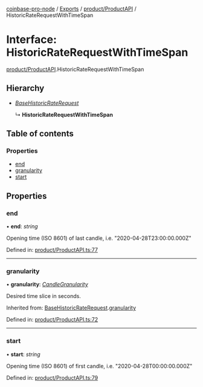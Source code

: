 [coinbase-pro-node](../../README.md) / [Exports](../../modules.md) / [product/ProductAPI](../../modules/product_productapi.md) / HistoricRateRequestWithTimeSpan

# Interface: HistoricRateRequestWithTimeSpan

[product/ProductAPI](../../modules/product_productapi.md).HistoricRateRequestWithTimeSpan

## Hierarchy

- [_BaseHistoricRateRequest_](productapi.basehistoricraterequest.md)

  ↳ **HistoricRateRequestWithTimeSpan**

## Table of contents

### Properties

- [end](productapi.historicraterequestwithtimespan.md#end)
- [granularity](productapi.historicraterequestwithtimespan.md#granularity)
- [start](productapi.historicraterequestwithtimespan.md#start)

## Properties

### end

• **end**: _string_

Opening time (ISO 8601) of last candle, i.e. "2020-04-28T23:00:00.000Z"

Defined in: [product/ProductAPI.ts:77](https://github.com/bennycode/coinbase-pro-node/blob/7d07dce/src/product/ProductAPI.ts#L77)

---

### granularity

• **granularity**: [_CandleGranularity_](../../enums/product/productapi.candlegranularity.md)

Desired time slice in seconds.

Inherited from: [BaseHistoricRateRequest](productapi.basehistoricraterequest.md).[granularity](productapi.basehistoricraterequest.md#granularity)

Defined in: [product/ProductAPI.ts:72](https://github.com/bennycode/coinbase-pro-node/blob/7d07dce/src/product/ProductAPI.ts#L72)

---

### start

• **start**: _string_

Opening time (ISO 8601) of first candle, i.e. "2020-04-28T00:00:00.000Z"

Defined in: [product/ProductAPI.ts:79](https://github.com/bennycode/coinbase-pro-node/blob/7d07dce/src/product/ProductAPI.ts#L79)
